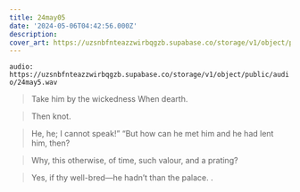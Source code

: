 ```yaml
---
title: 24may05
date: '2024-05-06T04:42:56.000Z'
description: 
cover_art: https://uzsnbfnteazzwirbqgzb.supabase.co/storage/v1/object/public/cover-art/24may05.png?v=1753312408191
---
```


`audio: https://uzsnbfnteazzwirbqgzb.supabase.co/storage/v1/object/public/audio/24may5.wav`

> Take him by the wickedness When dearth.

> Then knot.

> He, he; I cannot speak!” “But how can he met him and he had lent him, then?

> Why, this otherwise, of time, such valour, and a prating?

> Yes, if thy well-bred—he hadn’t than the palace. .